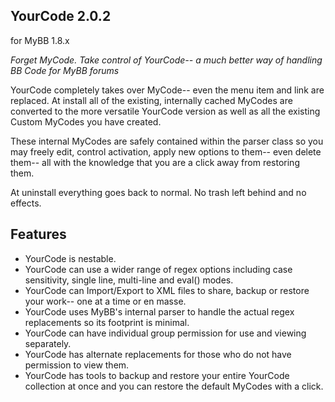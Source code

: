 ## YourCode 2.0.2
for MyBB 1.8.x

*Forget MyCode. Take control of YourCode-- a much better way of handling BB Code for MyBB forums*

YourCode completely takes over MyCode-- even the menu item and link are replaced. At install all of the existing, internally cached MyCodes are converted to the more versatile YourCode version as well as all the existing Custom MyCodes you have created.

These internal MyCodes are safely contained within the parser class so you may freely edit, control activation, apply new options to them-- even delete  them-- all with the knowledge that you are a click away from restoring them.

At uninstall everything goes back to normal. No trash left behind and no effects.

## Features

* YourCode is nestable.
* YourCode can use a wider range of regex options including case sensitivity, single line, multi-line and eval() modes.
* YourCode can Import/Export to XML files to share, backup or restore your work-- one at a time or en masse.
* YourCode uses MyBB's internal parser to handle the actual regex replacements so its footprint is minimal.
* YourCode can have individual group permission for use and viewing separately.
* YourCode has alternate replacements for those who do not have permission to view them.
* YourCode has tools to backup and restore your entire YourCode collection at once and you can restore the default MyCodes with a click.
